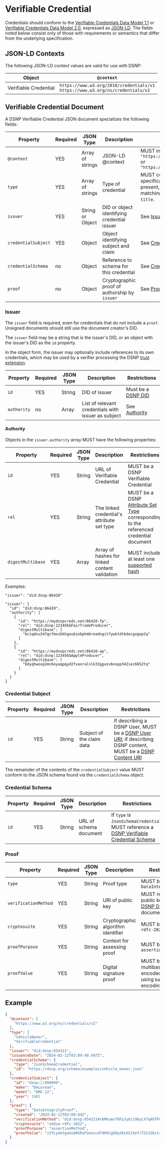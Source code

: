 # Verifiable Credential

Credentials should conform to the [Verifiable Credentials Data Model 1.1](https://www.w3.org/TR/vc-data-model-1.1/) or [Verifiable Credentials Data Model 2.0](https://www.w3.org/TR/vc-data-model-2.0/), expressed as [JSON-LD](https://json-ld.org/).
The fields noted below consist only of those with requirements or semantics that differ from the underlying specification.

## JSON-LD Contexts

The following JSON-LD context values are valid for use with DSNP:

| Object | `@context` |
| --- | --- |
| Verifiable Credential | `https://www.w3.org/2018/credentials/v1`<br>`https://www.w3.org/ns/credentials/v2` |

## Verifiable Credential Document

A DSNP Verifiable Credential JSON document specializes the following fields:

| Property | Required | JSON Type | Description | Restrictions |
| --- | --- | --- | --- | --- |
| `@context` | YES | Array of strings | JSON-LD @context | MUST include `"https://www.w3.org/2018/credentials/v1"` or `"https://www.w3.org/ns/credentials/v2"` |
| `type` | YES | Array of strings | Type of credential | MUST contain `"VerifiableCredential"` per specification; if a `credentialSchema` is present, MUST also contain a string matching the referenced JSON Schema's `title`.  |
| `issuer` | YES | String or Object | DID or object identifying credential issuer | See [Issuer](#issuer) |
|`credentialSubject` | YES | Object | Object identifying subject and claim | See [Credential Subject](#credential-subject) |
| `credentialSchema` | no | Object | Reference to schema for this credential | See [Credential Schema](#credential-schema) |
| `proof` | no | Object | Cryptographic proof of authorship by `issuer` | See [Proof](#proof) |

### Issuer

The `issuer` field is required, even for credentials that do not include a `proof`.
Unsigned documents should still use the document creator's DID.

The `issuer` field may be a string that is the issuer's DID, or an object with the issuer's DID as the `id` property.

In the object form, the issuer may optionally include references to its own credentials, which may be used by a verifier processing the DSNP [trust extension](./VerifiableCredentialSchema.md#trust-extension).

| Property | Required | JSON Type | Description | Restrictions |
| --- | --- | --- | --- | --- |
| `id` | YES | String | DID of issuer | Must be a [DSNP DID](./DID.md) |
| `authority` | no | Array | List of relevant credentials with issuer as subject | See [Authority](#authority) |

#### Authority

Objects in the `issuer.authority` array MUST have the following properties:

| Property | Required | JSON Type | Description | Restrictions |
| --- | --- | --- | --- | --- |
| `id` | YES | String | URL of Verifiable Credential | MUST be a DSNP Verifiable Credential |
| `rel` | YES | String | The linked credential's attribute set type | MUST be a DSNP [Attribute Set Type](../../DSNP/AttributeSets.md#attribute-set-type) corresponding to the referenced credential document |
| `digestMultibase` | YES | Array |  Array of hashes for linked content validation | MUST include at least one [supported hash](../../ActivityContent/Associated/Hash.md#supported-algorithms) |

Examples:

```
"issuer": "did:dsnp:86420"
```

```
"issuer": {
  "id": "did:dsnp:86420",
  "authority": [
    {
      "id": "https://mydsnpcreds.net/86420-fp",
      "rel": "did:dsnp:123456$FairTradeProducer",
      "digestMultibase": [
        "bciqdnu347gcfmxzbkhgoubiobphm6readngitfywktdtbdocgogop2q"
      ]
    },
    {
      "id": "https://mydsnpcreds.net/86420-ap",
      "rel": "did:dsnp:123456$AppleProducer",
      "digestMultibase": [
        "bdyqhwoxp2mc6oyaqpqyd2fvaxralslk32ggazv6nxpp342iec6652tq"
      ]
    }
  ]
}
```

### Credential Subject

| Property | Required | JSON Type | Description | Restrictions |
| --- | --- | --- | --- | --- |
| `id` | YES | String | Subject of the claim data | If describing a DSNP User, MUST be a [DSNP User URI](../../DSNP/Identifiers.md#dsnp-user-uri); if describing DSNP content, MUST be a [DSNP Content URI](../../DSNP/Identifiers.md#dsnp-content-uri) |

The remainder of the contents of the `credentialSubject` value MUST conform to the JSON schema found via the `credentialSchema` object.

### Credential Schema

| Property | Required | JSON Type | Description | Restrictions |
| --- | --- | --- | --- | --- |
| `id` | YES | String | URL of schema document | If `type` is `JsonSchemaCredential`, MUST reference a [DSNP Verifiable Credential Schema](./VerifiableCredentialSchema.md) |

### Proof

| Property | Required | JSON Type | Description | Restrictions |
| --- | --- | --- | --- | --- |
| `type` | YES | String | Proof type | MUST be `DataIntegrityProof` |
| `verificationMethod` | YES | String | URI of public key | MUST reference a public key within a [DSNP DID](./DID.md) document |
| `cryptosuite` | YES | String | Cryptographic algorithm identifier | MUST be `eddsa-rdfc-2022` |
| `proofPurpose` | YES | String | Context for assessing proof | MUST be `assertionMethod` |
| `proofValue` | YES | String | Digital signature proof | MUST be a multibase-encoded signature using `base58btc` encoding |

## Example

```json
{
  "@context": [
    "https://www.w3.org/ns/credentials/v2"
  ],
  "type": [
    "VehicleOwner",
    "VerifiableCredential"
  ],
  "issuer": "did:dsnp:654321",
  "issuanceDate": "2024-02-12T03:09:40.497Z",
  "credentialSchema": {
    "type": "JsonSchemaCredential",
    "id": "https://dsnp.org/schema/examples/vehicle_owner.json"
  },
  "credentialSubject": {
    "id": "dsnp://999999",
    "make": "DeLorean",
    "model": "DMC-12",
    "year": 1981
  },
  "proof": {
    "type": "DataIntegrityProof",
    "created": "2024-02-12T03:09:44Z",
    "verificationMethod": "did:dsnp:654321#z6Mkumvf8FpJybzi9byLX7qAhTPuKpqH7d5rWyqcrKJ9Mies",
    "cryptosuite": "eddsa-rdfc-2022",
    "proofPurpose": "assertionMethod",
    "proofValue": "z2YLydotgaGsbRGRxPzmoscd7dH5CgGHydXLKXJXefcT2SJGExtxmkJxGfUGoe81Vm62JGEYrwcS6ht1ixEvuZF9c"
  }
}
```
